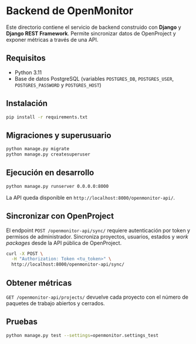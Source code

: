 # Backend de OpenMonitor

Este directorio contiene el servicio de backend construido con **Django** y **Django REST Framework**.
Permite sincronizar datos de OpenProject y exponer métricas a través de una API.

## Requisitos

- Python 3.11
- Base de datos PostgreSQL (variables `POSTGRES_DB`, `POSTGRES_USER`, `POSTGRES_PASSWORD` y `POSTGRES_HOST`)

## Instalación

```bash
pip install -r requirements.txt
```

## Migraciones y superusuario

```bash
python manage.py migrate
python manage.py createsuperuser
```

## Ejecución en desarrollo

```bash
python manage.py runserver 0.0.0.0:8000
```

La API queda disponible en `http://localhost:8000/openmonitor-api/`.

## Sincronizar con OpenProject

El endpoint `POST /openmonitor-api/sync/` requiere autenticación por token y permisos de administrador. Sincroniza proyectos, usuarios, estados y _work packages_ desde la API pública de OpenProject.

```bash
curl -X POST \
  -H "Authorization: Token <tu_token>" \
  http://localhost:8000/openmonitor-api/sync/
```

## Obtener métricas

`GET /openmonitor-api/projects/` devuelve cada proyecto con el número de paquetes de trabajo abiertos y cerrados.

## Pruebas

```bash
python manage.py test --settings=openmonitor.settings_test
```
